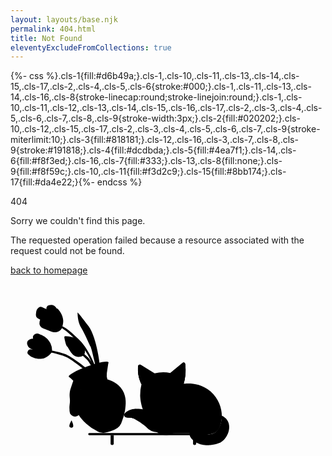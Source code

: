 ```yaml
---
layout: layouts/base.njk
permalink: 404.html
title: Not Found
eleventyExcludeFromCollections: true
---
```


{%- css %}.cls-1{fill:#d6b49a;}.cls-1,.cls-10,.cls-11,.cls-13,.cls-14,.cls-15,.cls-17,.cls-2,.cls-4,.cls-5,.cls-6{stroke:#000;}.cls-1,.cls-11,.cls-13,.cls-14,.cls-16,.cls-8{stroke-linecap:round;stroke-linejoin:round;}.cls-1,.cls-10,.cls-11,.cls-12,.cls-13,.cls-14,.cls-15,.cls-16,.cls-17,.cls-2,.cls-3,.cls-4,.cls-5,.cls-6,.cls-7,.cls-8,.cls-9{stroke-width:3px;}.cls-2{fill:#020202;}.cls-10,.cls-12,.cls-15,.cls-17,.cls-2,.cls-3,.cls-4,.cls-5,.cls-6,.cls-7,.cls-9{stroke-miterlimit:10;}.cls-3{fill:#818181;}.cls-12,.cls-16,.cls-3,.cls-7,.cls-8,.cls-9{stroke:#191818;}.cls-4{fill:#dcdbda;}.cls-5{fill:#4ea7f1;}.cls-14,.cls-6{fill:#f8f3ed;}.cls-16,.cls-7{fill:#333;}.cls-13,.cls-8{fill:none;}.cls-9{fill:#f8f59c;}.cls-10,.cls-11{fill:#f3d2c9;}.cls-15{fill:#8bb174;}.cls-17{fill:#da4e22;}{%- endcss %}

<main>
<div class="h-screen w-screen flex items-center">
<div class="container flex flex-col md:flex-row items-center justify-center px-5">
<div class="mx-auto max-w-md">
<div class="text-5xl font-dark font-bold">404</div>
<p class="text-2xl md:text-3xl font-light leading-normal">Sorry we couldn't find this page.</p>
<p class="mb-8">The requested operation failed because a resource associated with the request could not be found.</p>

<a href="/" class="px-4 inline py-2 font-medium leading-5 shadow text-white transition-colors duration-150 border border-transparent rounded-lg focus:outline-none focus:shadow-outline-blue bg-blue-600 active:bg-blue-600 hover:bg-blue-700 hover:text-white">back to homepage</a>
</div>
<div class="max-w-lg">
<svg id="Layer_1" data-name="Layer 1" xmlns="http://www.w3.org/2000/svg" viewBox="0 0 2395 1800" width="400">
<defs>
</defs>
<title>Cat Knocking Over Flower Pot</title>
<path class="cls-1" d="M1073.3,1016.93c-43.75-72.44-119.63-96.48-144.56-103.2h0a121.1,121.1,0,0,1-6-58.67c5.65-38.81,14.87-101.89,15.77-106.5L750,821.89,558.27,886.31c3.64,3,51.12,45.51,80.31,71.69a121.07,121.07,0,0,1,33,48.89h0c-14.84,21.13-57.72,88.19-44.92,171.84,12.09,79,67.16,129,103.83,162.39a396.42,396.42,0,0,0,88,60.44,121.54,121.54,0,0,0,98.43,19.6c5.76-1.34,16.84-4.18,27.22-7.38,4.58-1.42,10.4-3.23,17.06-5.57v0l1.1-.41,1.1-.39h0c6.61-2.47,12.24-4.8,16.67-6.65,10-4.19,20.35-9.11,25.63-11.77a121.54,121.54,0,0,0,63-78.09,396.28,396.28,0,0,0,28.85-102.77C1104.37,1159.06,1114.61,1085.35,1073.3,1016.93Z"></path>
<ellipse class="cls-2" cx="748.2" cy="816.89" rx="202.22" ry="30.98" transform="translate(-233.49 303.67) rotate(-19.91)"></ellipse>
<path class="cls-3" d="M959,1447l-.09,82.82c0,6.19,6.66,11.22,14.88,11.23h.3c8.22,0,14.9-5,14.9-11.2l.09-81.9c0-.53-6.95-1-15.39-1H959"></path>
<path class="cls-3" d="M1749,1447l-.09,82.82c0,6.19,6.66,11.22,14.88,11.23h.3c8.22,0,14.9-5,14.9-11.2l.09-81.9c0-.53-7-1-15.39-1H1749"></path>
<path class="cls-4" d="M1825.5,1426.5H755.25a10.75,10.75,0,0,0-10.75,10.75h0A10.75,10.75,0,0,0,755.25,1448H1815a10.75,10.75,0,0,0,10.74-11l-.24-10.5"></path>
<path class="cls-5" d="M701.74,867.5S663.12,1015,669.56,1076.79c3.84,36.88,2.64,98,1,141.4a52.4,52.4,0,0,1-104.76-1.3c-.27-22-2.78-38.74-.5-51.2,13.67-74.81-7.27-76,5.08-144.26q3.17-11.08,6.56-22.29c11.82-39,24.77-75.25,38.5-110.61,14.74-1.39,31.2-5.77,48.93-9.73C678,875.76,690.47,871.22,701.74,867.5Z"></path>
<path class="cls-5" d="M719.77,1182.37c-8.92,0-15.45-12.93-18-18-17.59-34.83,9-95.59,19.32-117.16,9.86,22.2,34.32,82.46,16.74,117.16C735.17,1169.52,728.66,1182.37,719.77,1182.37Z"></path>
<path class="cls-6" d="M1915.78,1027c-110.75-95.83-248-74.53-267.79-71.13-190.52,30.41-344.62,100-368.21,188.29a549.59,549.59,0,0,0-11.7,55.33c-47.15-8-126.29-11.92-172.38,38.22l-.23.26c-13.09,14.32-3.91,37.46,15.39,39.47,11.56,1.2,25.45,2.36,41.11,3.12,32.51,1.58,102.09,52,145.66,85.51A156.16,156.16,0,0,0,1404.34,1419l.66,0c12.09,8.11,44,27.11,88.17,26.43a153,153,0,0,0,66.95-16.73l160.38-2.2c74.24,21.55,133.85,19.3,170.18,14.75,52.21-6.53,71.81-19.57,80.58-26.78,30.3-25,41.33-63.94,49.13-102.93C2036.41,1231.43,2010.61,1109.06,1915.78,1027Z"></path>
<path class="cls-6" d="M1267,1198c-9.38-27.55-23.66-79.78-24.88-129.15a393.76,393.76,0,0,1,12.55-108.79,334.61,334.61,0,0,1-32.62-173.74,17.07,17.07,0,0,1,26-13l132.1,82.11a320.21,320.21,0,0,1,150.63-4.18l119.81-98a13.73,13.73,0,0,1,22.29,8.61,456.39,456.39,0,0,1-16.57,202.39,188.88,188.88,0,0,1,7.14,87.26"></path>
<path class="cls-5" d="M583.29,1375.5H583s-8.5-.11-16.44-7.73c-6.25-6-.85-32.43,18-63.08,16.1,31.14,20.08,57.13,14.16,63.08C591.12,1375.46,583.29,1375.5,583.29,1375.5Z"></path>
<path class="cls-7" d="M2024.5,1260.5c14.81,6.82,38.24,20.41,54,46,36.42,59.15,9.28,145.76-41.37,191.33-36.76,33.08-79.09,38.28-112.39,42.57-19.52,2.51-110,13.78-172.14-42.57-12.57-11.4-42-38.11-37.66-71.13,2.25-17,13.79-39.69,33.47-46,37.71-12.14,60.28,50.17,131.09,57.83,10.2,1.1,53.88,4.58,88-23,5.59-4.52,14.81-13,26-32C2005,1364,2024.43,1323.52,2024.5,1260.5Z"></path>
<path class="cls-8" d="M1560.5,1428.5s69-32,85-94"></path>
<path class="cls-7" d="M1530.83,851.27l119.81-98a13.73,13.73,0,0,1,22.29,8.61c3.24,22.58,4.13,45.46,4.35,81S1665,911,1656.5,964.5a284.8,284.8,0,0,0-125.67-113.23Z"></path>
<path class="cls-8" d="M1408.5,1420.5c-1.77-1.54-8.83-8-9-17.67-.11-7.92,4.52-13.56,6-15.33,12.18-14.84,33.82-8.35,59-15,11.91-3.15,28.36-10.22,46-28"></path>
<ellipse class="cls-7" cx="1452.5" cy="998.5" rx="153" ry="117"></ellipse>
<circle class="cls-9" cx="1355" cy="991" r="31.5"></circle>
<path class="cls-10" d="M1672.5,762.5s-70,95-77,117c-5.24,16.45,18.62,8.3,31,3.14a2.87,2.87,0,0,1,3.69,3.88l-8.3,17.53a6.35,6.35,0,0,0,7.75,8.74l9.91-3.3a2.87,2.87,0,0,1,3.56,3.83l-3.59,17.18,17,34a457.51,457.51,0,0,0,16-202Z"></path>
<path class="cls-7" d="M1379.5,855.5c-43.86-27.19-89.35-56.1-133.21-83.29-9.07-5.62-23.66,1.62-23.79,12.29-.27,22.81-4,48.1,3,83,3.77,18.84,5.45,28.58,9.26,41.5a315.06,315.06,0,0,0,19.74,50.5,199,199,0,0,1,18-29c5.75-7.71,26.56-34.42,64-56A221.93,221.93,0,0,1,1379.5,855.5Z"></path>
<path class="cls-11" d="M1222.5,782.5s75.38,65.94,84.71,83.21c.55,1,2.89,5.62,1.16,7.71-3.3,4-17.41-6.08-23.87-.92a6.77,6.77,0,0,0-1.62,1.92,8,8,0,0,0,.75,8.68c2.16,2.87,5,7.47,4.73,11.84a6.33,6.33,0,0,1-1.15,3.63c-1.93,2.36-5.52,2.38-6.51,2.38-6.55,0-10.09-6.31-10.25-6.6a4.65,4.65,0,0,0-6,.13,3.51,3.51,0,0,0-.94,2,8.85,8.85,0,0,0,.82,5.06c2.17,4.39-.37,18.55-1.85,24.93a93.65,93.65,0,0,1-11,27c-9-19.66-21.15-51-27-89a326.82,326.82,0,0,1-3.49-62.74C1221.37,793.9,1222,787.3,1222.5,782.5Z"></path>
<circle class="cls-12" cx="1355" cy="991" r="22.5"></circle>
<circle class="cls-9" cx="1557" cy="991" r="31.5"></circle>
<circle class="cls-12" cx="1557" cy="991" r="22.5"></circle>
<path class="cls-10" d="M1445.26,997.13l10.24,1.37,9.39-1.34a2.14,2.14,0,0,1,2.11,3.27l-9.09,14.28a3,3,0,0,1-4.94.08l-9.77-14.33A2.15,2.15,0,0,1,1445.26,997.13Z"></path>
<path class="cls-13" d="M1454.74,1016.08s2.76,17.42-17.24,15.42"></path>
<path class="cls-13" d="M1455.63,1017.08s-2.76,17.42,17.24,15.42"></path>
<path class="cls-14" d="M1664.5,1001.5,1735,980"></path>
<path class="cls-14" d="M1667,1017l66.5,10.5"></path>
<path class="cls-14" d="M1244,1017l-60.5,13.5"></path>
<path class="cls-14" d="M1246.5,1000.5,1180,990"></path>
<path class="cls-15" d="M497.79,404c44.57,20.37,95.3,66.11,155.71,124.48,92.79,89.66,150.8,234.43,169,289-5.77,2.68-30.23-42.68-36-40-19.27-52.74-57.27-138.85-139-223-66.8-68.78-125-119.67-172-142Z"></path>
<path class="cls-15" d="M745.55,850.16c-74.68-63-179.26-139.49-214.14-152.89-89.78-34.5-169.48-49.55-221.09-50.06q8.32-8.54,16.67-17.06c49-.22,119.61,13.39,199,41,31.84,11.09,153.72,90.48,241,170.65Z"></path>
<path class="cls-15" d="M823.54,819.3c-17.76-23.9-59.56-97.14-83.92-120.77a597.13,597.13,0,0,0-166.5-113.78l-22.31,8.44A635.18,635.18,0,0,1,733.58,724.52c17.7,18.29,54.44,85.77,68.42,104Z"></path>
<path class="cls-7" d="M1479.5,1367.5l34,76a192.85,192.85,0,0,1-51-1s-29.19-3.39-48.59-18c-13.48-10.12-14.12-17.25-14.29-19.38-.78-9.74,5.64-16.63,8.13-19l.75-.68c9-7.86,25-8.93,26-9C1444.74,1375.81,1458.89,1373.16,1479.5,1367.5Z"></path>
<path class="cls-16" d="M1173.28,1285.23l30.22-89.73a156.61,156.61,0,0,0-60,11,149.83,149.83,0,0,0-38,23c-1,.85-15,12.88-15.5,24.47,0,.63,0,1.22,0,1.26.23,9.77,7.33,16,10.06,18l.82.6c8.37,5.92,18.58,5.26,33.63,5.63,8.49.21,12.73.32,18,1A113.17,113.17,0,0,1,1173.28,1285.23Z"></path>
<path class="cls-17" d="M292.3,344.49l-28.05-15.3a40.34,40.34,0,0,1-20.8-39.64l2.35-22.21a61.8,61.8,0,0,1,26.57-44.52h0a29.52,29.52,0,0,1,29.48-2.22,82.16,82.16,0,0,0,8.28,3.32,234.66,234.66,0,0,1,86.78,54.37l-43.47,78.83Z"></path>
<path class="cls-17" d="M318.73,318l-.69.05a40.94,40.94,0,0,0-37,32l-2.68,12.12a53.57,53.57,0,0,0,33.25,61.63L394.1,455.2,406.8,365l-57-38.69A48.91,48.91,0,0,0,318.73,318Z"></path>
<path class="cls-17" d="M465,262.82l-32.13-42.59A53.66,53.66,0,0,0,379,200l-10.53,2.21A31.57,31.57,0,0,0,348.89,251l27,38.3,84.61,30.61Z"></path>
<circle class="cls-9" cx="395.47" cy="335.18" r="65.13"></circle>
<path class="cls-17" d="M410.35,262.8l-3.18,24.43c-1.27,9.71,1.05,18.92,6.5,25.82l43.66,55.28,25.6,66.79a188.3,188.3,0,0,0,13.53-28.27s9.66-27.18,8.55-57.61c-2-56.48-41.85-101.41-48.51-108.74a21.18,21.18,0,0,0-11-7c-8.32-2-15.23,2.41-18.82,4.69C414.7,245.8,411.24,258.85,410.35,262.8Z"></path>
<path class="cls-17" d="M393,455.33,343.6,432.5a42.53,42.53,0,0,1-21-55.8l10.27-23.18a56,56,0,0,1,70.16-30l59.18,21.35A54.61,54.61,0,0,1,497.69,404h0a72.53,72.53,0,0,1-17.51,34.08c-22.74,24.35-55.11,23-60.87,22.72A83.93,83.93,0,0,1,393,455.33Z"></path>
<path class="cls-17" d="M220.48,538.45l-4.1-14.15a39.86,39.86,0,0,1,20.26-46.64h0a44.74,44.74,0,0,1,46.87,4c12.59,4.22,69.55,24.82,98.81,84.49a161.75,161.75,0,0,1,16.25,66.83A8.26,8.26,0,0,1,386,640.17Z"></path>
<path class="cls-17" d="M173.88,677.25,191,690a87.06,87.06,0,0,0,16.42,9.6,175.79,175.79,0,0,0,21.43,7.83c15.81,4.64,54.81,16.06,98.18.1,33.26-12.24,53.93-35,64.71-49.86a7,7,0,0,0-4.9-11.16L198.54,625.16a32.86,32.86,0,0,0-33,17.77A27.41,27.41,0,0,0,173.88,677.25Z"></path>
<path class="cls-17" d="M160.14,576h0a63.93,63.93,0,0,0,32.92,42l57.42,29.55c3.85,1.51,9.48,3.61,16.37,5.82a265.52,265.52,0,0,0,45,10.4c27.27,3.24,57.36-5.36,74.44-11.41a13.29,13.29,0,0,0,8.07-17c-10.22-28.29-25.28-44.58-33.77-52.46-15.68-14.55-34.71-24.26-49.92-32a314.15,314.15,0,0,0-29.59-13.23l-48.9-13.51A63.9,63.9,0,0,0,184.09,530l-4.91,2.74A39.23,39.23,0,0,0,160.14,576Z"></path>
<path class="cls-17" d="M525.79,497.88a10.12,10.12,0,0,0-10.16,11.81c4,23.68,14.18,75.92,28.34,89.12,18.47,17.22,48.15,116.37,130.7,95.46,56.68-14.36,39.26-73.52,22.76-109.22a117,117,0,0,0-41.89-48.75A228.19,228.19,0,0,0,597,509,260,260,0,0,0,525.79,497.88Z"></path>
<path class="cls-15" d="M857.63,805C860.5,803.5,830.5,512.5,746.5,400.5s-104-130-104-130-2,85,34,145,78,160,90,182,56,223,56,223Z"></path>
</svg>
</div>
</div>
</div>
</main>

<!--

Read more: https://www.11ty.dev/docs/quicktips/not-found/

This will work for both GitHub pages and Netlify:

* https://help.github.com/articles/creating-a-custom-404-page-for-your-github-pages-site/
* https://www.netlify.com/docs/redirects/#custom-404

-->
